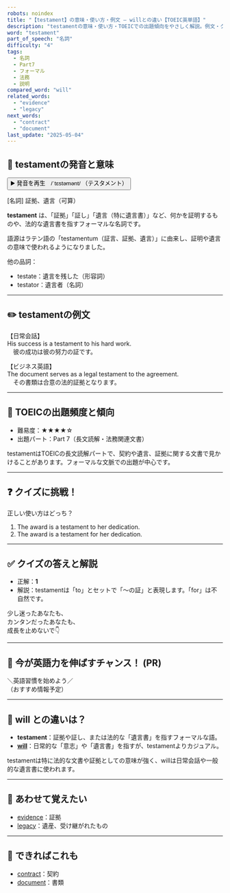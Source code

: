 ```yaml
---
robots: noindex
title: "【testament】の意味・使い方・例文 ― willとの違い【TOEIC英単語】"
description: "testamentの意味・使い方・TOEICでの出題傾向をやさしく解説。例文・クイズ付きでwillとの違いもわかりやすく学べます。"
word: "testament"
part_of_speech: "名詞"
difficulty: "4"
tags:
  - 名詞
  - Part7
  - フォーマル
  - 法務
  - 説明
compared_word: "will"
related_words:
  - "evidence"
  - "legacy"
next_words:
  - "contract"
  - "document"
last_update: "2025-05-04"
---
```


## 🔰 testamentの発音と意味

<button class="play-audio" onclick="playTTS('testament')">
  <span class="play-audio-main">
    ▶️ 発音を再生　/ˈtɛstəmənt/
  </span>
  <span class="play-audio-sub">
    （テスタメント）
  </span>
</button>

[名詞] 証拠、遺言（可算）

**testament** は、「証拠」「証し」「遺言（特に遺言書）」など、何かを証明するものや、法的な遺言書を指すフォーマルな名詞です。

語源はラテン語の「testamentum（証言、証拠、遺言）」に由来し、証明や遺言の意味で使われるようになりました。

他の品詞：  
- testate：遺言を残した（形容詞）
- testator：遺言者（名詞）

---

## ✏️ testamentの例文

【日常会話】  
His success is a testament to his hard work.  
　彼の成功は彼の努力の証です。

【ビジネス英語】  
The document serves as a legal testament to the agreement.  
　その書類は合意の法的証拠となります。

---

## 🎯 TOEICの出題頻度と傾向

- 難易度：★★★★☆
- 出題パート：Part 7（長文読解・法務関連文書）

testamentはTOEICの長文読解パートで、契約や遺言、証拠に関する文書で見かけることがあります。フォーマルな文脈での出題が中心です。

---

## ❓ クイズに挑戦！

正しい使い方はどっち？

1. The award is a testament to her dedication.  
2. The award is a testament for her dedication.

---

## ✅ クイズの答えと解説

- 正解：**1**
- 解説：testamentは「to」とセットで「～の証」と表現します。「for」は不自然です。

少し迷ったあなたも、  
カンタンだったあなたも、  
成長を止めないで👇️

---

## 🚀 今が英語力を伸ばすチャンス！ (PR)

<div class="info-center">
＼英語習慣を始めよう／<br>  
（おすすめ情報予定）
</div>

---

## 🤔  will との違いは？

- **testament**：証拠や証し、または法的な「遺言書」を指すフォーマルな語。
- **[will](/will)**：日常的な「意志」や「遺言書」を指すが、testamentよりカジュアル。

testamentは特に法的な文書や証拠としての意味が強く、willは日常会話や一般的な遺言書に使われます。

---

## 🧩 あわせて覚えたい

- [evidence](/evidence)：証拠
- [legacy](/legacy)：遺産、受け継がれたもの

---

## 📖 できればこれも

- [contract](/contract)：契約
- [document](/document)：書類

<!-- cvid: aid22_bid13 -->
